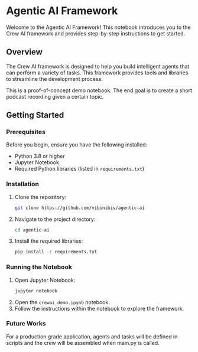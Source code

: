 # Agentic AI Framework

Welcome to the Agentic AI Framework! This notebook introduces you to the Crew AI framework and provides step-by-step instructions to get started.

## Overview

The Crew AI framework is designed to help you build intelligent agents that can perform a variety of tasks. This framework provides tools and libraries to streamline the development process.

This is a proof-of-concept demo notebook. The end goal is to create a short podcast recording given a certain topic.

## Getting Started

### Prerequisites

Before you begin, ensure you have the following installed:
- Python 3.8 or higher
- Jupyter Notebook
- Required Python libraries (listed in `requirements.txt`)

### Installation

1. Clone the repository:
    ```bash
    git clone https://github.com/vibinibiv/agentic-ai
    ```
2. Navigate to the project directory:
    ```bash
    cd agentic-ai
    ```
3. Install the required libraries:
    ```bash
    pip install -r requirements.txt
    ```

### Running the Notebook

1. Open Jupyter Notebook:
    ```bash
    jupyter notebook
    ```
2. Open the `crewai_demo.ipynb` notebook.
3. Follow the instructions within the notebook to explore the framework.

### Future Works

For a production grade application, agents and tasks will be defined in scripts and the crew will be assembled when main.py is called. 

